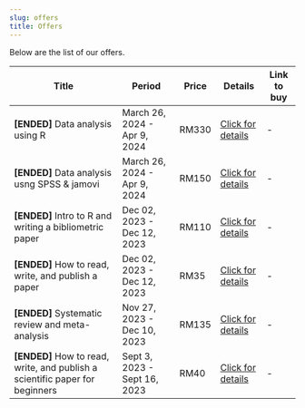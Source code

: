 ```yaml
---
slug: offers
title: Offers
---
```


Below are the list of our offers.


| Title | Period | Price | Details | Link to buy |  
|-------|--------|-------|---------|-------------|
| **[ENDED]** Data analysis using R | March 26, 2024 - Apr 9, 2024 | RM330 | [Click for details](/./offer_detail/2024-03-26-data-analysis-using-r/index.html) | -
| **[ENDED]** Data analysis usng SPSS & jamovi | March 26, 2024 - Apr 9, 2024 | RM150 | [Click for details](/./offer_detail/2024-03-26-data-analysis-using-spss-jamovi/index.html) | -
| **[ENDED]** Intro to R and writing a bibliometric paper | Dec 02, 2023 - Dec 12, 2023 | RM110 | [Click for details](/./offer_detail/yearendsale2/index.html) | -
| **[ENDED]** How to read, write, and publish a paper | Dec 02, 2023 - Dec 12, 2023 | RM35 | [Click for details](/./offer_detail/yearendsale1/index.html) | -
| **[ENDED]** Systematic review and meta-analysis | Nov 27, 2023 - Dec 10, 2023 | RM135 | [Click for details](/./offer_detail/2023-11-27-systematic-review-and-meta-analysis/index.html) | -
| **[ENDED]** How to read, write, and publish a scientific paper for beginners | Sept 3, 2023 - Sept 16, 2023 | RM40 | [Click for details](/./offer_detail/2023-09-07-how-to-read-write-and-publish-a-scientific-paper-for-beginners/index.html) | - |


